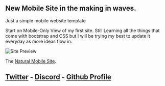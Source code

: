 ## New Mobile Site in the making in waves.

Just a simple mobile website template

Start on Mobile-Only View of my first site. Still Learning all the things that come with bootstrap and CSS but I will be trying my best to update it everyday as more ideas flow in.

![Site Preview](https://i.gyazo.com/68d641d2e6bd825cc78f0de955445106.png)

The [Natural Mobile Site](https://wesujs.github.io/mobile-natural/).


## [Twitter](https://twitter.com/wesujs) - [Discord](https://discordapp.com/users/703112459313217556/) - [Github Profile](https://github.com/wesujs)
